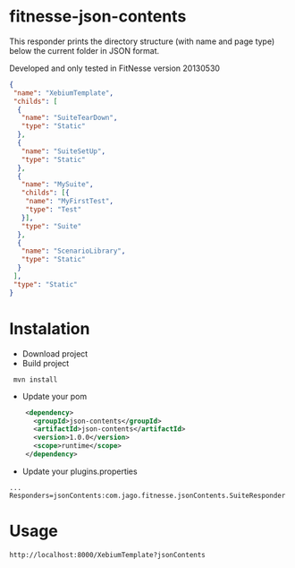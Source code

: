 # fitnesse-json-contents
This responder prints the directory structure (with name and page type) below the current folder in JSON format.

Developed and only tested in FitNesse version 20130530

```json
{
 "name": "XebiumTemplate",
 "childs": [
  {
   "name": "SuiteTearDown",
   "type": "Static"
  },
  {
   "name": "SuiteSetUp",
   "type": "Static"
  },
  {
   "name": "MySuite",
   "childs": [{
    "name": "MyFirstTest",
    "type": "Test"
   }],
   "type": "Suite"
  },
  {
   "name": "ScenarioLibrary",
   "type": "Static"
  }
 ],
 "type": "Static"
}
```

# Instalation
* Download project
* Build project
```
 mvn install
```
* Update your pom
```xml
    <dependency>
      <groupId>json-contents</groupId>
      <artifactId>json-contents</artifactId>
      <version>1.0.0</version>
      <scope>runtime</scope>
    </dependency>
```
* Update your plugins.properties
```
...
Responders=jsonContents:com.jago.fitnesse.jsonContents.SuiteResponder
```
# Usage
```
http://localhost:8000/XebiumTemplate?jsonContents
```
